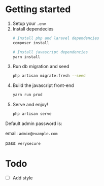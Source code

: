 # Getting started

1. Setup your `.env`
2. Install dependecies
    ```sh
    # Install php and laravel dependencies
    composer install

    # Install javascript dependencies
    yarn install
    ```
3. Run db migration and seed
    ```sh
    php artisan migrate:fresh --seed
    ```
4. Build the javascript front-end
    ```sh
    yarn run prod
    ```
5. Serve and enjoy!
    ```sh
    php artisan serve
    ```

Default admin password is:

email: `admin@example.com`

pass: `verysecure`



# Todo
- [ ] Add style 